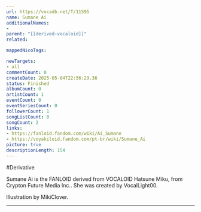 ```yaml
---
url: https://vocadb.net/T/11595
name: Sumane Ai
additionalNames: 
- 
parent: "[[derived-vocaloid]]"
related:

mappedNicoTags:

newTargets:
- all
commentCount: 0
createDate: 2025-05-04T22:56:29.36
status: Finished
albumCount: 0
artistCount: 1
eventCount: 0
eventSeriesCount: 0
followerCount: 1
songListCount: 0
songCount: 2
links: 
- https://fanloid.fandom.com/wiki/Ai_Sumane
- https://voyakiloid.fandom.com/pt-br/wiki/Sumane_Ai
picture: true
descriptionLength: 154
---
```


#Derivative

Sumane Ai is the FANLOID derived from VOCALOID Hatsune Miku, from Crypton Future Media Inc.. She was created by VocalLight00.

Illustration by MikiClover.

---

